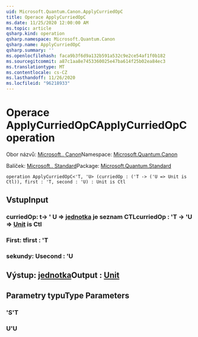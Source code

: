 ```yaml
---
uid: Microsoft.Quantum.Canon.ApplyCurriedOpC
title: Operace ApplyCurriedOpC
ms.date: 11/25/2020 12:00:00 AM
ms.topic: article
qsharp.kind: operation
qsharp.namespace: Microsoft.Quantum.Canon
qsharp.name: ApplyCurriedOpC
qsharp.summary: ''
ms.openlocfilehash: faca9b3f6d9a132b591a532c9e2ce54af1f0b182
ms.sourcegitcommit: a87c1aa8e7453360025e47ba614f25b02ea84ec3
ms.translationtype: MT
ms.contentlocale: cs-CZ
ms.lasthandoff: 11/26/2020
ms.locfileid: "96218933"
---
```

# <a name="applycurriedopc-operation"></a><span data-ttu-id="70c85-102">Operace ApplyCurriedOpC</span><span class="sxs-lookup"><span data-stu-id="70c85-102">ApplyCurriedOpC operation</span></span>

<span data-ttu-id="70c85-103">Obor názvů: [Microsoft.. Canon](xref:Microsoft.Quantum.Canon)</span><span class="sxs-lookup"><span data-stu-id="70c85-103">Namespace: [Microsoft.Quantum.Canon](xref:Microsoft.Quantum.Canon)</span></span>

<span data-ttu-id="70c85-104">Balíček: [Microsoft.. Standard](https://nuget.org/packages/Microsoft.Quantum.Standard)</span><span class="sxs-lookup"><span data-stu-id="70c85-104">Package: [Microsoft.Quantum.Standard](https://nuget.org/packages/Microsoft.Quantum.Standard)</span></span>




```qsharp
operation ApplyCurriedOpC<'T, 'U> (curriedOp : ('T -> ('U => Unit is Ctl)), first : 'T, second : 'U) : Unit is Ctl
```


## <a name="input"></a><span data-ttu-id="70c85-105">Vstup</span><span class="sxs-lookup"><span data-stu-id="70c85-105">Input</span></span>

### <a name="curriedop--t---u--unit--is-ctl"></a><span data-ttu-id="70c85-106">curriedOp: t-> ' U => [jednotka](xref:microsoft.quantum.lang-ref.unit)  je seznam CTL</span><span class="sxs-lookup"><span data-stu-id="70c85-106">curriedOp : 'T -> 'U => [Unit](xref:microsoft.quantum.lang-ref.unit)  is Ctl</span></span>




### <a name="first--t"></a><span data-ttu-id="70c85-107">First: t</span><span class="sxs-lookup"><span data-stu-id="70c85-107">first : 'T</span></span>




### <a name="second--u"></a><span data-ttu-id="70c85-108">sekundy: U</span><span class="sxs-lookup"><span data-stu-id="70c85-108">second : 'U</span></span>





## <a name="output--unit"></a><span data-ttu-id="70c85-109">Výstup: [jednotka](xref:microsoft.quantum.lang-ref.unit)</span><span class="sxs-lookup"><span data-stu-id="70c85-109">Output : [Unit](xref:microsoft.quantum.lang-ref.unit)</span></span>



## <a name="type-parameters"></a><span data-ttu-id="70c85-110">Parametry typu</span><span class="sxs-lookup"><span data-stu-id="70c85-110">Type Parameters</span></span>

### <a name="t"></a><span data-ttu-id="70c85-111">'S</span><span class="sxs-lookup"><span data-stu-id="70c85-111">'T</span></span>


### <a name="u"></a><span data-ttu-id="70c85-112">U</span><span class="sxs-lookup"><span data-stu-id="70c85-112">'U</span></span>

